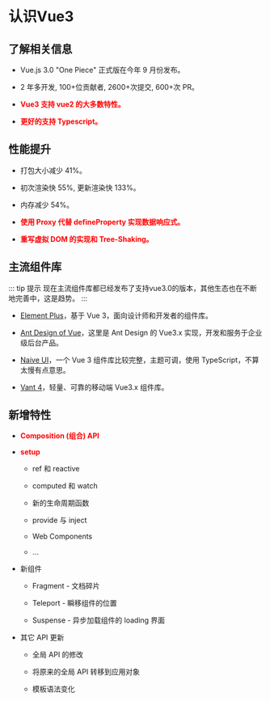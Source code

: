 # 认识Vue3

## 了解相关信息

- Vue.js 3.0 "One Piece" 正式版在今年 9 月份发布。

- 2 年多开发, 100+位贡献者, 2600+次提交, 600+次 PR。

- **<font v-pre color="red">Vue3 支持 vue2 的大多数特性。</font>**

- **<font v-pre color="red">更好的支持 Typescript。</font>**


## 性能提升

- 打包大小减少 41%。

- 初次渲染快 55%, 更新渲染快 133%。

- 内存减少 54%。

- **<font v-pre color="red">使用 Proxy 代替 defineProperty 实现数据响应式。</font>**

- **<font v-pre color="red">重写虚拟 DOM 的实现和 Tree-Shaking。</font>**

## 主流组件库

::: tip 提示
现在主流组件库都已经发布了支持vue3.0的版本，其他生态也在不断地完善中，这是趋势。
:::

- [Element Plus](https://element-plus.gitee.io/zh-CN/)，基于 Vue 3，面向设计师和开发者的组件库。

- [Ant Design of Vue](https://next.antdv.com/docs/vue/introduce-cn)，这里是 Ant Design 的 Vue3.x 实现，开发和服务于企业级后台产品。

- [Naive UI](https://www.naiveui.com/zh-CN/os-theme)，一个 Vue 3 组件库比较完整，主题可调，使用 TypeScript，不算太慢有点意思。

- [Vant 4](https://youzan.github.io/vant/v4/#/zh-CN)，轻量、可靠的移动端 Vue3.x 组件库。

## 新增特性

- **<font v-pre color="red">Composition (组合) API</font>**

- **<font v-pre color="red">setup</font>**
 
  - ref 和 reactive

  - computed 和 watch

  - 新的生命周期函数

  - provide 与 inject

  - Web Components

  - ...

- 新组件

  - Fragment - 文档碎片

  - Teleport - 瞬移组件的位置

  - Suspense - 异步加载组件的 loading 界面

- 其它 API 更新

  - 全局 API 的修改

  - 将原来的全局 API 转移到应用对象

  - 模板语法变化